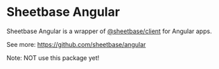 # Sheetbase Angular

Sheetbase Angular is a wrapper of [@sheetbase/client](https://github.com/sheetbase/client) for Angular apps.

See more: <https://github.com/sheetbase/angular>

Note: NOT use this package yet!